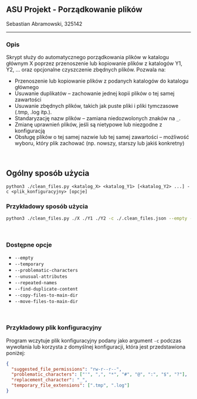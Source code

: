 ## ASU Projekt - Porządkowanie plików

Sebastian Abramowski, 325142

---

### Opis

Skrypt służy do automatycznego porządkowania plików w katalogu głównym X poprzez przenoszenie lub kopiowanie plików z katalogów Y1, Y2, ... oraz opcjonalne czyszczenie zbędnych plików. Pozwala na:

- Przenoszenie lub kopiowanie plików z podanych katalogów do katalogu głównego
- Usuwanie duplikatów – zachowanie jednej kopii plików o tej samej zawartości
- Usuwanie zbędnych plików, takich jak puste pliki i pliki tymczasowe (.tmp, .log itp.).
- Standaryzację nazw plików – zamiana niedozwolonych znaków na `_`.
- Zmianę uprawnień plików, jeśli są nietypowe lub niezgodne z konfiguracją
- Obsługę plików o tej samej nazwie lub tej samej zawartości – możliwość wyboru, który plik zachować (np. nowszy, starszy lub jakiś konkretny)

</br>

## Ogólny sposób użycia

```
python3 ./clean_files.py <katalog_X> <katalog_Y1> [<katalog_Y2> ...] -c <plik_konfiguracyjny> [opcje]
```

### Przykładowy sposób użycia

```bash
python3 ./clean_files.py ./X ./Y1 ./Y2 -c ./.clean_files.json --empty --temporary --problematic-characters --unusual-attributes --repeated-names --find-duplicate-content --move-files-to-main-dir
```

</br>

### Dostępne opcje

- `--empty`
- `--temporary`
- `--problematic-characters`
- `--unusual-attributes`
- `--repeated-names`
- `--find-duplicate-content`
- `--copy-files-to-main-dir`
- `--move-files-to-main-dir`

</br>

### Przykładowy plik konfiguracyjny

Program wczytuje plik konfiguracyjny podany jako argument `-c` podczas wywołania lub korzysta z domyślnej konfiguracji, która jest przedstawiona poniżej:

```json
{
  "suggested_file_permissions": "rw-r--r--",
  "problematic_characters": ["'", ",", "*", "#", "@", ":", "$", "?"],
  "replacement_character": "_",
  "temporary_file_extensions": [".tmp", ".log"]
}
```
